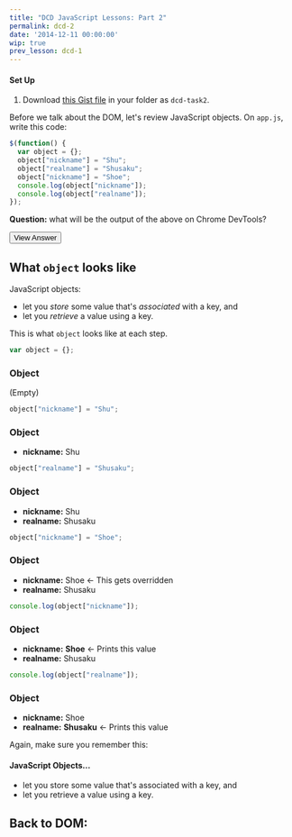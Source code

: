 ```yaml
---
title: "DCD JavaScript Lessons: Part 2"
permalink: dcd-2
date: '2014-12-11 00:00:00'
wip: true
prev_lesson: dcd-1
---
```


<div class="callout callout-warning">
  <h4>
    Set Up
  </h4>
  <ol>
    <li>Download <a href="https://gist.github.com/chibicode/93558c2c7ff4077dfccc">this Gist file</a> in your folder as <code>dcd-task2</code>.</li>
  </ol>
</div>

Before we talk about the DOM, let's review JavaScript objects. On `app.js`, write this code:

```js
$(function() {
  var object = {};
  object["nickname"] = "Shu";
  object["realname"] = "Shusaku";
  object["nickname"] = "Shoe";
  console.log(object["nickname"]);
  console.log(object["realname"]);
});
```

**Question:** what will be the output of the above on Chrome DevTools?

<p><button class="btn btn-default" data-toggle="tooltip" title="Shoe&lt;br&gt;Shusaku" data-html="true">View Answer</button></p>

## What `object` looks like

JavaScript objects:

- let you *store* some value that's *associated* with a key, and
- let you *retrieve* a value using a key.

This is what `object` looks like at each step.

```js
var object = {};
```

<div class="panel panel-default">
  <div class="panel-heading">
    <h3 class="panel-title">Object</h3>
  </div>
  <div class="panel-body">
    (Empty)
  </div>
</div>

```js
object["nickname"] = "Shu";
```

<div class="panel panel-default">
  <div class="panel-heading">
    <h3 class="panel-title">Object</h3>
  </div>
  <div class="panel-body">
    <ul>
      <li><strong>nickname:</strong> Shu</li>
    </ul>
  </div>
</div>

```js
object["realname"] = "Shusaku";
```
<div class="panel panel-default">
  <div class="panel-heading">
    <h3 class="panel-title">Object</h3>
  </div>
  <div class="panel-body">
    <ul>
      <li><strong>nickname:</strong> Shu</li>
      <li><strong>realname:</strong> Shusaku</li>
    </ul>
  </div>
</div>

```js
object["nickname"] = "Shoe";
```

<div class="panel panel-default">
  <div class="panel-heading">
    <h3 class="panel-title">Object</h3>
  </div>
  <div class="panel-body">
    <ul>
      <li><strong>nickname:</strong> Shoe <span class="text-muted"> &larr; This gets overridden</span></li>
      <li><strong>realname:</strong> Shusaku</li>
    </ul>
  </div>
</div>

```js
console.log(object["nickname"]);
```

<div class="panel panel-default">
  <div class="panel-heading">
    <h3 class="panel-title">Object</h3>
  </div>
  <div class="panel-body">
    <ul>
      <li><strong>nickname:</strong> <strong class="text-success">Shoe</strong><span class="text-muted"> &larr; Prints this value</span></li>
      <li><strong>realname:</strong> Shusaku</li>
    </ul>
  </div>
</div>

```js
console.log(object["realname"]);
```

<div class="panel panel-default">
  <div class="panel-heading">
    <h3 class="panel-title">Object</h3>
  </div>
  <div class="panel-body">
    <ul>
      <li><strong>nickname:</strong> Shoe</li>
      <li><strong>realname:</strong> <strong class="text-success">Shusaku</strong><span class="text-muted"> &larr; Prints this value</span></li>
    </ul>
  </div>
</div>

Again, make sure you remember this:

<div class="callout callout-info">
  <h4>
    JavaScript Objects...
  </h4>
  <ul>
    <li>let you store some value that's associated with a key, and</li>
    <li>let you retrieve a value using a key.</li>
  </ul>
</div>

## Back to DOM:
